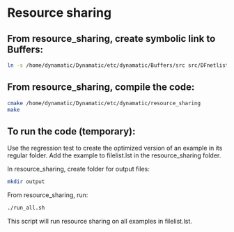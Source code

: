 # Resource sharing

## From resource_sharing, create symbolic link to Buffers:

```bash
ln -s /home/dynamatic/Dynamatic/etc/dynamatic/Buffers/src src/DFnetlist
```

## From resource_sharing, compile the code:

```bash
cmake /home/dynamatic/Dynamatic/etc/dynamatic/resource_sharing
make
```

## To run the code (temporary):

Use the regression test to create the optimized version of an example in its regular folder. 
Add the example to filelist.lst in the resource_sharing folder.

In resource_sharing, create folder for output files:

```bash
mkdir output
```
From resource_sharing, run: 

```bash
./run_all.sh
```

This script will run resource sharing on all examples in filelist.lst.